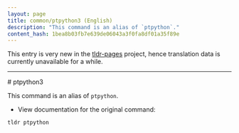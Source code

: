 ```yaml
---
layout: page
title: common/ptpython3 (English)
description: "This command is an alias of `ptpython`."
content_hash: 1bea8b03fb7e639de06043a3f0fa8df01a35f89e
---
```


This entry is very new in the [tldr-pages](https://github.com/tldr-pages/tldr) project, hence translation data is currently unavailable for a while.

<hr># ptpython3

This command is an alias of `ptpython`.

- View documentation for the original command:

`tldr ptpython`
